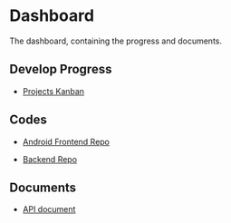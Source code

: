 # Dashboard
The dashboard, containing the progress and documents.



## Develop Progress

* [Projects Kanban](https://github.com/orgs/nus-cs5224-team/projects)



## Codes

* [Android Frontend Repo](https://github.com/nus-cs5224-team/NUS-tour-android)

* [Backend Repo](https://github.com/nus-cs5224-team/NUS-tour-backend)

  

## Documents

* [API document](./API)